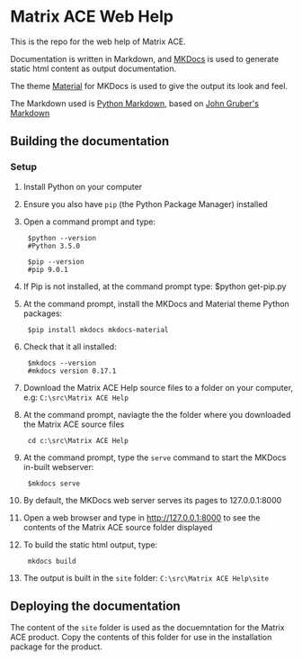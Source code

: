 # Matrix ACE Web Help

This is the repo for the web help of Matrix ACE.

Documentation is written in Markdown, and [MKDocs](http://www.mkdocs.org/) is used to generate static html content as output documentation.

The theme [Material](https://squidfunk.github.io/mkdocs-material/) for MKDocs is used to give the output its look and feel.

The Markdown used is [Python Markdown](https://pythonhosted.org/Markdown/), based on [John Gruber's Markdown](https://daringfireball.net/projects/markdown/syntax)

## Building the documentation
### Setup
1. Install Python on your computer
2. Ensure you also have `pip` (the Python Package Manager) installed
3. Open a command prompt and type:

        $python --version
        #Python 3.5.0

        $pip --version
        #pip 9.0.1

1. If Pip is not installed, at the command prompt type:
        $python get-pip.py

1. At the command prompt, install the MKDocs and Material theme Python packages:

        $pip install mkdocs mkdocs-material

1. Check that it all installed:

        $mkdocs --version
        #mkdocs version 0.17.1

1. Download the Matrix ACE Help source files to a folder on your computer, e.g: `C:\src\Matrix ACE Help`
2. At the command prompt, naviagte the the folder where you downloaded the Matrix ACE source files

        cd c:\src\Matrix ACE Help

1. At the command prompt, type the `serve` command to start the MKDocs in-built webserver:

        $mkdocs serve

1. By default, the MKDocs web server serves its pages to 127.0.0.1:8000
2. Open a web browser and type in http://127.0.0.1:8000 to see the contents of the Matrix ACE source folder displayed
3. To build the static html output, type:

        mkdocs build

1. The output is built in the `site` folder:  `C:\src\Matrix ACE Help\site`

## Deploying the documentation
The content of the `site` folder is used as the docuemntation for the Matrix ACE product.
Copy the contents of this folder for use in the installation package for the product.
